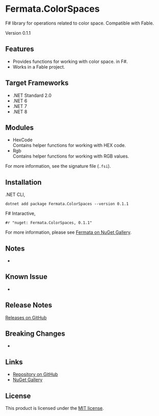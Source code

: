 # Fermata.ColorSpaces

F# library for operations related to color space. Compatible with Fable.

Version 0.1.1

## Features

- Provides functions for working with color space. in F#.
- Works in a Fable project.

## Target Frameworks

- .NET Standard 2.0
- .NET 6
- .NET 7
- .NET 8

## Modules

- HexCode  
   Contains helper functions for working with HEX code.
- Rgb  
   Contains helper functions for working with RGB values.

For more information, see the signature file (`.fsi`).

## Installation

.NET CLI,

```
dotnet add package Fermata.ColorSpaces --version 0.1.1
```

F# Intaractive,

```
#r "nuget: Fermata.ColorSpaces, 0.1.1"
```

For more information, please see [Fermata on NuGet Gallery](https://www.nuget.org/packages/Fermata.ColorSpaces).

## Notes

-

## Known Issue

-

## Release Notes

[Releases on GitHub](https://github.com/taidalog/Fermata.ColorSpaces/releases)

## Breaking Changes

-

## Links

- [Repository on GitHub](https://github.com/taidalog/Fermata.ColorSpaces)
- [NuGet Gallery](https://www.nuget.org/packages/Fermata.ColorSpaces)

## License

This product is licensed under the [MIT license](https://github.com/taidalog/Fermata.ColorSpaces/blob/main/LICENSE).
